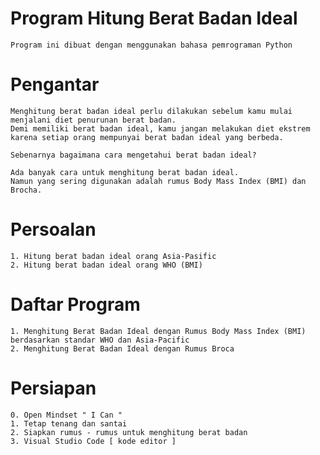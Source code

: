 # Program Hitung Berat Badan Ideal

    Program ini dibuat dengan menggunakan bahasa pemrograman Python

# Pengantar

    Menghitung berat badan ideal perlu dilakukan sebelum kamu mulai menjalani diet penurunan berat badan.
    Demi memiliki berat badan ideal, kamu jangan melakukan diet ekstrem 
    karena setiap orang mempunyai berat badan ideal yang berbeda.

    Sebenarnya bagaimana cara mengetahui berat badan ideal?

    Ada banyak cara untuk menghitung berat badan ideal. 
    Namun yang sering digunakan adalah rumus Body Mass Index (BMI) dan Brocha.

# Persoalan

    1. Hitung berat badan ideal orang Asia-Pasific
    2. Hitung berat badan ideal orang WHO (BMI)

# Daftar Program

    1. Menghitung Berat Badan Ideal dengan Rumus Body Mass Index (BMI) berdasarkan standar WHO dan Asia-Pacific
    2. Menghitung Berat Badan Ideal dengan Rumus Broca
    
# Persiapan

    0. Open Mindset " I Can "
    1. Tetap tenang dan santai 
    2. Siapkan rumus - rumus untuk menghitung berat badan
    3. Visual Studio Code [ kode editor ]
